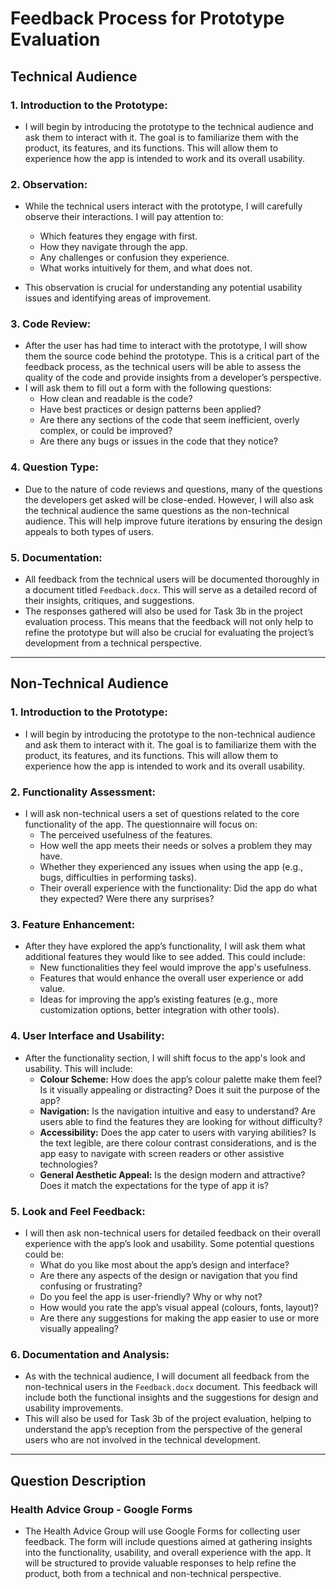 # Feedback Process for Prototype Evaluation

## Technical Audience

### 1. Introduction to the Prototype:
- I will begin by introducing the prototype to the technical audience and ask them to interact with it. The goal is to familiarize them with the product, its features, and its functions. This will allow them to experience how the app is intended to work and its overall usability.

### 2. Observation:
- While the technical users interact with the prototype, I will carefully observe their interactions. I will pay attention to:
  - Which features they engage with first.
  - How they navigate through the app.
  - Any challenges or confusion they experience.
  - What works intuitively for them, and what does not.
  
- This observation is crucial for understanding any potential usability issues and identifying areas of improvement.

### 3. Code Review:
- After the user has had time to interact with the prototype, I will show them the source code behind the prototype. This is a critical part of the feedback process, as the technical users will be able to assess the quality of the code and provide insights from a developer’s perspective.
- I will ask them to fill out a form with the following questions:
  - How clean and readable is the code?
  - Have best practices or design patterns been applied?
  - Are there any sections of the code that seem inefficient, overly complex, or could be improved?
  - Are there any bugs or issues in the code that they notice?

### 4. Question Type:
- Due to the nature of code reviews and questions, many of the questions the developers get asked will be close-ended. However, I will also ask the technical audience the same questions as the non-technical audience. This will help improve future iterations by ensuring the design appeals to both types of users.

### 5. Documentation:
- All feedback from the technical users will be documented thoroughly in a document titled `Feedback.docx`. This will serve as a detailed record of their insights, critiques, and suggestions.
- The responses gathered will also be used for Task 3b in the project evaluation process. This means that the feedback will not only help to refine the prototype but will also be crucial for evaluating the project’s development from a technical perspective.

---

## Non-Technical Audience

### 1. Introduction to the Prototype:
- I will begin by introducing the prototype to the non-technical audience and ask them to interact with it. The goal is to familiarize them with the product, its features, and its functions. This will allow them to experience how the app is intended to work and its overall usability.

### 2. Functionality Assessment:
- I will ask non-technical users a set of questions related to the core functionality of the app. The questionnaire will focus on:
  - The perceived usefulness of the features.
  - How well the app meets their needs or solves a problem they may have.
  - Whether they experienced any issues when using the app (e.g., bugs, difficulties in performing tasks).
  - Their overall experience with the functionality: Did the app do what they expected? Were there any surprises?

### 3. Feature Enhancement:
- After they have explored the app’s functionality, I will ask them what additional features they would like to see added. This could include:
  - New functionalities they feel would improve the app's usefulness.
  - Features that would enhance the overall user experience or add value.
  - Ideas for improving the app’s existing features (e.g., more customization options, better integration with other tools).

### 4. User Interface and Usability:
- After the functionality section, I will shift focus to the app's look and usability. This will include:
  - **Colour Scheme:** How does the app’s colour palette make them feel? Is it visually appealing or distracting? Does it suit the purpose of the app?
  - **Navigation:** Is the navigation intuitive and easy to understand? Are users able to find the features they are looking for without difficulty?
  - **Accessibility:** Does the app cater to users with varying abilities? Is the text legible, are there colour contrast considerations, and is the app easy to navigate with screen readers or other assistive technologies?
  - **General Aesthetic Appeal:** Is the design modern and attractive? Does it match the expectations for the type of app it is?

### 5. Look and Feel Feedback:
- I will then ask non-technical users for detailed feedback on their overall experience with the app’s look and usability. Some potential questions could be:
  - What do you like most about the app’s design and interface?
  - Are there any aspects of the design or navigation that you find confusing or frustrating?
  - Do you feel the app is user-friendly? Why or why not?
  - How would you rate the app’s visual appeal (colours, fonts, layout)?
  - Are there any suggestions for making the app easier to use or more visually appealing?

### 6. Documentation and Analysis:
- As with the technical audience, I will document all feedback from the non-technical users in the `Feedback.docx` document. This feedback will include both the functional insights and the suggestions for design and usability improvements.
- This will also be used for Task 3b of the project evaluation, helping to understand the app’s reception from the perspective of the general users who are not involved in the technical development.

---

## Question Description

### Health Advice Group - Google Forms
- The Health Advice Group will use Google Forms for collecting user feedback. The form will include questions aimed at gathering insights into the functionality, usability, and overall experience with the app. It will be structured to provide valuable responses to help refine the product, both from a technical and non-technical perspective.
